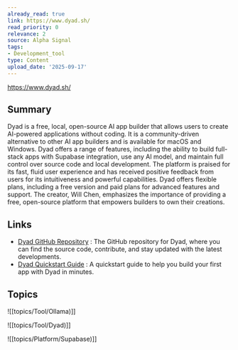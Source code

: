 ```yaml
---
already_read: true
link: https://www.dyad.sh/
read_priority: 0
relevance: 2
source: Alpha Signal
tags:
- Development_tool
type: Content
upload_date: '2025-09-17'
---
```


https://www.dyad.sh/
## Summary

Dyad is a free, local, open-source AI app builder that allows users to create AI-powered applications without coding. It is a community-driven alternative to other AI app builders and is available for macOS and Windows. Dyad offers a range of features, including the ability to build full-stack apps with Supabase integration, use any AI model, and maintain full control over source code and local development. The platform is praised for its fast, fluid user experience and has received positive feedback from users for its intuitiveness and powerful capabilities. Dyad offers flexible plans, including a free version and paid plans for advanced features and support. The creator, Will Chen, emphasizes the importance of providing a free, open-source platform that empowers builders to own their creations.
## Links

- [Dyad GitHub Repository](https://github.com/dyad-sh/dyad) : The GitHub repository for Dyad, where you can find the source code, contribute, and stay updated with the latest developments.
- [Dyad Quickstart Guide](https://www.dyad.sh/docs/getting-started/quickstart) : A quickstart guide to help you build your first app with Dyad in minutes.

## Topics

![[topics/Tool/Ollama)]]

![[topics/Tool/Dyad)]]

![[topics/Platform/Supabase)]]